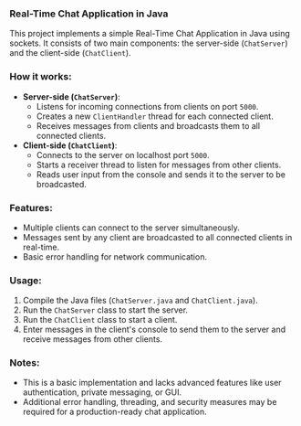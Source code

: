 ### Real-Time Chat Application in Java

This project implements a simple Real-Time Chat Application in Java using sockets. It consists of two main components: the server-side (`ChatServer`) and the client-side (`ChatClient`).

### How it works:

- **Server-side (`ChatServer`)**:
    - Listens for incoming connections from clients on port `5000`.
    - Creates a new `ClientHandler` thread for each connected client.
    - Receives messages from clients and broadcasts them to all connected clients.
- **Client-side (`ChatClient`)**:
    - Connects to the server on localhost port `5000`.
    - Starts a receiver thread to listen for messages from other clients.
    - Reads user input from the console and sends it to the server to be broadcasted.

### Features:

- Multiple clients can connect to the server simultaneously.
- Messages sent by any client are broadcasted to all connected clients in real-time.
- Basic error handling for network communication.

### Usage:

1. Compile the Java files (`ChatServer.java` and `ChatClient.java`).
2. Run the `ChatServer` class to start the server.
3. Run the `ChatClient` class to start a client.
4. Enter messages in the client's console to send them to the server and receive messages from other clients.

### Notes:

- This is a basic implementation and lacks advanced features like user authentication, private messaging, or GUI.
- Additional error handling, threading, and security measures may be required for a production-ready chat application.
